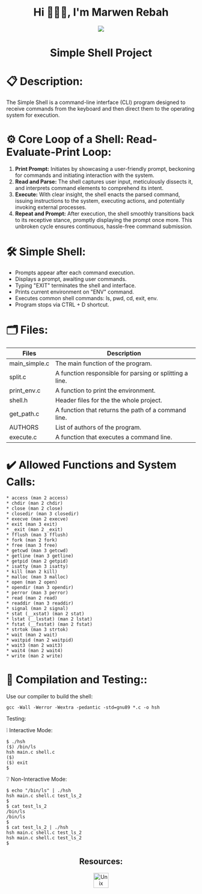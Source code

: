 <h1 align="center">Hi 👨🏻‍💻, I'm Marwen Rebah</h1>

<p align="center"> <img src=https://github.com/marwenrebah/holbertonschool-simple_shell/assets/133456502/1eff87de-2116-4a56-8fab-8e21a1f6880f/> </p>

<h1 align="center">Simple Shell Project</h1>
<h1>📋 Description:</h1>
<p>The Simple Shell is a command-line interface (CLI) program designed to receive commands from the keyboard and then direct them to the operating system for execution.</p>

<h1>⚙️ Core Loop of a Shell: Read-Evaluate-Print Loop:</h1>
    <ol>
        <li><strong>Print Prompt:</strong> Initiates by showcasing a user-friendly prompt, beckoning for commands and initiating interaction with the system.</li>
        <li><strong>Read and Parse:</strong> The shell captures user input, meticulously dissects it, and interprets command elements to comprehend its intent.</li>
        <li><strong>Execute:</strong> With clear insight, the shell enacts the parsed command, issuing instructions to the system, executing actions, and potentially invoking external processes.</li>
        <li><strong>Repeat and Prompt:</strong> After execution, the shell smoothly transitions back to its receptive stance, promptly displaying the prompt once more. This unbroken cycle ensures continuous, hassle-free command submission.</li>
    </ol>

<h1>🛠️ Simple Shell:</h1>
<ul>
        <li>Prompts appear after each command execution.</li>
        <li>Displays a prompt, awaiting user commands.</li>
        <li>Typing "EXIT" terminates the shell and interface.</li>
        <li>Prints current environment on "ENV" command.</li>
        <li>Executes common shell commands: ls, pwd, cd, exit, env.</li>
        <li>Program stops via CTRL + D shortcut.</li>
    </ul>
<h1>🗂️ Files:</h1>

| Files      | Description |
| ----------- | ----------- |
| main_simple.c      | The main function of the program.     |
| split.c   | A function responsible for parsing or splitting a line.        |
| print_env.c      | A function to print the environment.     |
| shell.h  | Header files for the the whole project.        |
| get_path.c  | A function that returns the path of a command line.        |
| AUTHORS  | List of authors of the program.        |
| execute.c  | A function that executes a command line.        |

<h1>✔️ Allowed Functions and System Calls:</h1>

```
* access (man 2 access)
* chdir (man 2 chdir)
* close (man 2 close)
* closedir (man 3 closedir)
* execve (man 2 execve)
* exit (man 3 exit)
* _exit (man 2 _exit)
* fflush (man 3 fflush)
* fork (man 2 fork)
* free (man 3 free)
* getcwd (man 3 getcwd)
* getline (man 3 getline)
* getpid (man 2 getpid)
* isatty (man 3 isatty)
* kill (man 2 kill)
* malloc (man 3 malloc)
* open (man 2 open)
* opendir (man 3 opendir)
* perror (man 3 perror)
* read (man 2 read)
* readdir (man 3 readdir)
* signal (man 2 signal)
* stat (__xstat) (man 2 stat)
* lstat (__lxstat) (man 2 lstat)
* fstat (__fxstat) (man 2 fstat)
* strtok (man 3 strtok)
* wait (man 2 wait)
* waitpid (man 2 waitpid)
* wait3 (man 2 wait3)
* wait4 (man 2 wait4)
* write (man 2 write)
```

<h1>🔭 Compilation and Testing::</h1>
Use our compiler to build the shell:

```
gcc -Wall -Werror -Wextra -pedantic -std=gnu89 *.c -o hsh
```

Testing:

❕ Interactive Mode:
```
$ ./hsh
($) /bin/ls
hsh main.c shell.c
($)
($) exit
$
```

❔ Non-Interactive Mode:

```
$ echo "/bin/ls" | ./hsh
hsh main.c shell.c test_ls_2
$
$ cat test_ls_2
/bin/ls
/bin/ls
$
$ cat test_ls_2 | ./hsh
hsh main.c shell.c test_ls_2
hsh main.c shell.c test_ls_2
$
```
<h2 align="center">Resources:</h2>
<p align="center"> <a href="https://en.wikipedia.org/wiki/Unix_shell" target="_blank" rel="noreferrer"> <img src="https://icons8.com/icon/10250/console" alt="Unix" width="40" height="40"/> </a> </p>